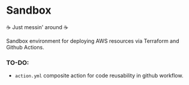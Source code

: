 # Sandbox

:coffee: Just messin' around :coffee:

Sandbox environment for deploying AWS resources via Terraform and Github Actions.


### TO-DO:
* `action.yml` composite action for code reusability in github workflow.